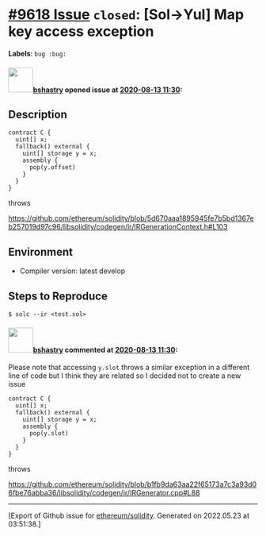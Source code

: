 # [\#9618 Issue](https://github.com/ethereum/solidity/issues/9618) `closed`: [Sol->Yul] Map key access exception
**Labels**: `bug :bug:`


#### <img src="https://avatars.githubusercontent.com/u/2388185?v=4" width="50">[bshastry](https://github.com/bshastry) opened issue at [2020-08-13 11:30](https://github.com/ethereum/solidity/issues/9618):

## Description

```
contract C {
  uint[] x;
  fallback() external {
    uint[] storage y = x;
    assembly {
      pop(y.offset)
    }
  }
}
```

throws

https://github.com/ethereum/solidity/blob/5d670aaa1895945fe7b5bd1367eb257019d97c96/libsolidity/codegen/ir/IRGenerationContext.h#L103

## Environment

- Compiler version: latest develop

## Steps to Reproduce

```
$ solc --ir <test.sol>
```

#### <img src="https://avatars.githubusercontent.com/u/2388185?v=4" width="50">[bshastry](https://github.com/bshastry) commented at [2020-08-13 11:30](https://github.com/ethereum/solidity/issues/9618#issuecomment-674385363):

Please note that accessing `y.slot` throws a similar exception in a different line of code but I think they are related so I decided not to create a new issue

```
contract C {
  uint[] x;
  fallback() external {
    uint[] storage y = x;
    assembly {
      pop(y.slot)
    }
  }
}
```

throws

https://github.com/ethereum/solidity/blob/b1fb9da63aa22f65173a7c3a93d06fbe76abba36/libsolidity/codegen/ir/IRGenerator.cpp#L88


-------------------------------------------------------------------------------



[Export of Github issue for [ethereum/solidity](https://github.com/ethereum/solidity). Generated on 2022.05.23 at 03:51:38.]
